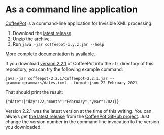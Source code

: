 # As a command line application

[CoffeePot](https://coffeepot.nineml.org) is a command-line application
for Invisible XML processing.

1. Download the [latest release](https://github.com/nineml/coffeepot/releases).
2. Unzip the archive.
3. Run `java -jar coffeepot-x.y.z.jar --help`

More complete [documentation](https://coffeepot.nineml.org) is available.

If you download [version 2.2.1](https://github.com/nineml/coffeepot/releases/tag/2.2.1)
of CoffeePot into the `cli` directory of this repository,
you can try the following example command:

```
java -jar coffeepot-2.2.1/coffeepot-2.2.1.jar --grammar:grammars/dates.ixml --format:json 22 February 2021
```

That should print the result:

```
{"date":{"day":22,"month":"February","year":2021}}
```

Version 2.2.1 was the latest version at the time of this writing. You can always
get [the latest release](https://github.com/nineml/coffeepot/releases/latest)
from the [CoffeePot GitHub project](https://github.com/nineml/coffeepot). Just change
the version number in the command line invocation to the version you downloaded.
